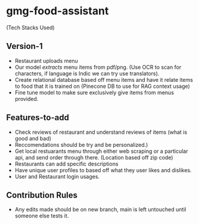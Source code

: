 # gmg-food-assistant
(Tech Stacks Used)
## Version-1
- Restaurant uploads menu
- Our model _extracts_ menu items from pdf/png. (Use OCR to scan for characters, if language is Indic we can try use translators).
- Create relational database based off menu items and have it relate items to food that it is trained on (Pinecone DB to use for RAG context usage)
- Fine tune model to make sure exclusively give items from menus provided. 

## Features-to-add
- Check reviews of restaurant and understand reviews of items (what is good and bad)
- Reccomendations should be try and be personalized.)
- Get local restuarants menu through either web scraping or a particular api, and send order through there. (Location based off zip code)
- Restaurants can add specific descriptions
- Have unique user profiles to based off what they user likes and dislikes.
- User and Restaurant login usages. 

## Contribution Rules
- Any edits made should be on new branch, main is left untouched until someone else tests it.
